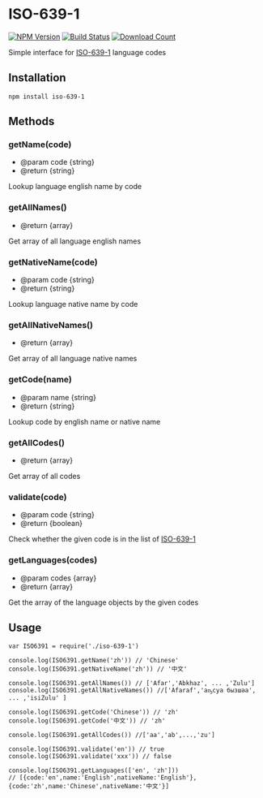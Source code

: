 # ISO-639-1
[![NPM Version][npm-image]][npm-url]
[![Build Status][travis-image]][travis-url]
[![Download Count][download-url]][npm-url]

[travis-image]: https://travis-ci.org/meikidd/iso-639-1.svg?branch=master
[travis-url]: https://travis-ci.org/meikidd/iso-639-1
[npm-image]: https://img.shields.io/npm/v/iso-639-1.svg?style=flat-square
[npm-url]: https://npmjs.org/package/iso-639-1
[download-url]: https://img.shields.io/npm/dt/iso-639-1.svg?style=flat-square


Simple interface for [ISO-639-1](https://en.wikipedia.org/wiki/List_of_ISO_639-1_codes) language codes

## Installation

```
npm install iso-639-1
```

## Methods

### getName(code)
  - @param code {string}
  - @return {string}

Lookup language english name by code

### getAllNames()
  - @return {array}

Get array of all language english names

### getNativeName(code)
  - @param code {string}
  - @return {string}

Lookup language native name by code

### getAllNativeNames()
  - @return {array}

Get array of all language native names


### getCode(name)
  - @param name {string}
  - @return {string}

Lookup code by english name or native name

### getAllCodes()
  - @return {array}

Get array of all codes

### validate(code)
  - @param code {string}
  - @return {boolean}

Check whether the given code is in the list of [ISO-639-1](https://en.wikipedia.org/wiki/List_of_ISO_639-1_codes)

### getLanguages(codes)
  - @param codes {array}
  - @return {array}

Get the array of the language objects by the given codes

## Usage

```
var ISO6391 = require('./iso-639-1')

console.log(ISO6391.getName('zh')) // 'Chinese'
console.log(ISO6391.getNativeName('zh')) // '中文'

console.log(ISO6391.getAllNames()) // ['Afar','Abkhaz', ... ,'Zulu']
console.log(ISO6391.getAllNativeNames()) //['Afaraf','аҧсуа бызшәа', ... ,'isiZulu' ]

console.log(ISO6391.getCode('Chinese')) // 'zh'
console.log(ISO6391.getCode('中文')) // 'zh'

console.log(ISO6391.getAllCodes()) //['aa','ab',...,'zu']

console.log(ISO6391.validate('en')) // true
console.log(ISO6391.validate('xxx')) // false

console.log(ISO6391.getLanguages(['en', 'zh']))
// [{code:'en',name:'English',nativeName:'English'},{code:'zh',name:'Chinese',nativeName:'中文'}]

```
